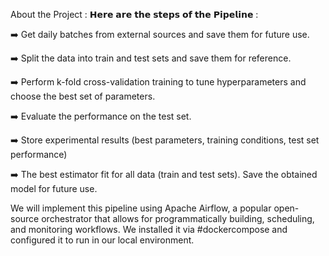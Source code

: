 About the Project :
𝗛𝗲𝗿𝗲 𝗮𝗿𝗲 𝘁𝗵𝗲 𝘀𝘁𝗲𝗽𝘀 𝗼𝗳 𝘁𝗵𝗲 𝗣𝗶𝗽𝗲𝗹𝗶𝗻𝗲 :

➡️ Get daily batches from external sources and save them for future use.

➡️ Split the data into train and test sets and save them for reference.

➡️ Perform k-fold cross-validation training to tune hyperparameters and choose the best set of parameters.

➡️ Evaluate the performance on the test set.

➡️ Store experimental results (best parameters, training conditions, test set performance)

➡️ The best estimator fit for all data (train and test sets). Save the obtained model for future use.


We will implement this pipeline using Apache Airflow, a popular open-source orchestrator that allows for programmatically building, scheduling, and monitoring workflows. We installed it via #dockercompose and configured it to run in our local environment.
